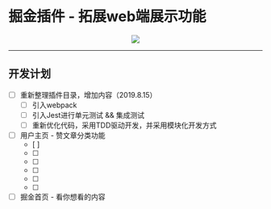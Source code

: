 # 掘金插件 - 拓展web端展示功能

<p align="center">
    <img src="https://itzkp-1253302184.cos.ap-beijing.myqcloud.com/github%E5%9B%BE%E7%89%87/Juejin-Plugin/0.%E7%AB%99%E9%95%BF%E5%AE%B6%E7%9A%84%E7%8C%AB.png">
</p>

---

## 开发计划

- [ ] 重新整理插件目录，增加内容（2019.8.15）
    - [ ] 引入webpack
    - [ ] 引入Jest进行单元测试 && 集成测试
    - [ ] 重新优化代码，采用TDD驱动开发，并采用模块化开发方式
- [ ] 用户主页 - 赞文章分类功能
    - [ ]
    - [ ]
    - [ ]
    - [ ]
    - [ ]
    - [ ]
- [ ] 掘金首页 - 看你想看的内容
